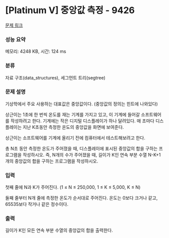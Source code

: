 # [Platinum V] 중앙값 측정 - 9426 

[문제 링크](https://www.acmicpc.net/problem/9426) 

### 성능 요약

메모리: 4248 KB, 시간: 124 ms

### 분류

자료 구조(data_structures), 세그먼트 트리(segtree)

### 문제 설명

<p>기상학에서 주요 사용하는 대표값은 중앙값이다. (중앙값의 정의는 힌트에 나와있다)</p>

<p>상근이는 1초에 한 번씩 온도를 재는 기계를 가지고 있고, 이 기계에 들어갈 소프트웨어를 작성하려고 한다. 기계에는 작은 디지털 디스플레이가 하나 달려있다. 매 초마다 디스플레이는 지난 K초동안 측정한 온도의 중앙값을 화면에 보여준다.</p>

<p>상근이는 소프트웨어를 기계에 올리기 전에 컴퓨터에서 테스트해보려고 한다.</p>

<p>총 N초 동안 측정한 온도가 주어졌을 때, 디스플레이에 표시된 중앙값의 합을 구하는 프로그램을 작성하시오. 즉, N개의 수가 주어졌을 때, 길이가 K인 연속 부분 수열 N-K+1개의 중앙값의 합을 구하는 프로그램을 작성하시오.</p>

### 입력 

 <p>첫째 줄에 N과 K가 주어진다. (1 ≤ N ≤ 250,000, 1 ≤ K ≤ 5,000, K ≤ N)</p>

<p>둘째 줄부터 N개 줄에 측정한 온도가 순서대로 주어진다. 온도는 0보다 크거나 같고, 65535보다 작거나 같은 정수이다.</p>

### 출력 

 <p>길이가 K인 모든 연속 부분 수열의 중앙값의 합을 출력한다.</p>

